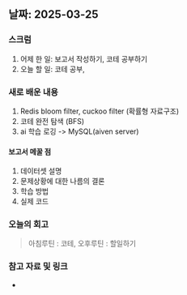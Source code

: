 ## 날짜: 2025-03-25

### 스크럼
1. 어제 한 일: 보고서 작성하기, 코테 공부하기
2. 오늘 할 일: 코테 공부, 

### 새로 배운 내용
1. Redis bloom filter, cuckoo filter (확률형 자료구조)
2. 코테 완전 탐색 (BFS)
3. ai 학습 로깅 -> MySQL(aiven server)

#### 보고서 메꿀 점
1. 데이터셋 설명
2. 문제상황에 대한 나름의 결론
3. 학습 방법
4. 실제 코드

### 오늘의 회고
> 아침루틴 : 코테, 오후루틴 : 할일하기

### 참고 자료 및 링크
- 